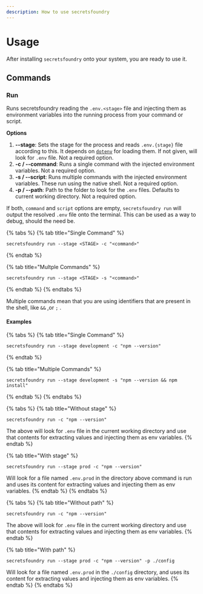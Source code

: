 ```yaml
---
description: How to use secretsfoundry
---
```


# Usage

After installing `secretsfoundry` onto your system, you are ready to use it.

## Commands

### Run

Runs secretsfoundry reading the `.env.<stage>` file and injecting them as environment variables into the running process from your command or script.

**Options**

1. **--stage**: Sets the stage for the process and reads `.env.{stage}` file according to this. It depends on [`dotenv`](https://www.npmjs.com/package/dotenv) for loading them. If not given, will look for `.env` file. Not a required option.
2. **-c / --command**: Runs a single command with the injected environment variables. Not a required option.
3. **-s / --script**: Runs multiple commands with the injected environment variables. These run using the native shell. Not a required option. 
4. **-p / --path**: Path to the folder to look for the `.env` files. Defaults to current working directory. Not a required option. 

If both, `command` and `script` options are empty, `secretsfoundry run` will output the resolved `.env` file onto the terminal. This can be used as a way to debug, should the need be. 

{% tabs %}
{% tab title="Single Command" %}
```text
secretsfoundry run --stage <STAGE> -c "<command>"
```
{% endtab %}

{% tab title="Multple Commands" %}
```text
secretsfoundry run --stage <STAGE> -s "<command>"
```
{% endtab %}
{% endtabs %}

Multiple commands mean that you are using identifiers that are present in the shell, like `&&` ,or `;` .

#### Examples

{% tabs %}
{% tab title="Single Command" %}
```text
secretsfoundry run --stage development -c "npm --version"
```
{% endtab %}

{% tab title="Multiple Commands" %}
```text
secretsfoundry run --stage development -s "npm --version && npm install"
```
{% endtab %}
{% endtabs %}

{% tabs %}
{% tab title="Without stage" %}
```text
secretsfoundry run -c "npm --version"
```

The above will look for `.env` file in the current working directory and use that contents for extracting values and injecting them as env variables.
{% endtab %}

{% tab title="With stage" %}
```text
secretsfoundry run --stage prod -c "npm --version"
```

Will look for a file named `.env.prod` in the directory above command is run and uses its content for extracting values and injecting them as env variables.
{% endtab %}
{% endtabs %}


{% tabs %}
{% tab title="Without path" %}
```text
secretsfoundry run -c "npm --version"
```

The above will look for `.env` file in the current working directory and use that contents for extracting values and injecting them as env variables.
{% endtab %}

{% tab title="With path" %}
```text
secretsfoundry run --stage prod -c "npm --version" -p ./config
```

Will look for a file named `.env.prod` in the `./config` directory, and uses its content for extracting values and injecting them as env variables.
{% endtab %}
{% endtabs %}


